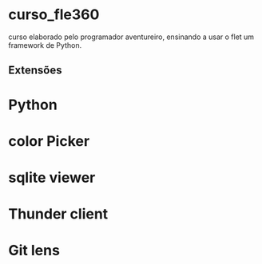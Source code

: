 # curso_fle360
curso elaborado pelo programador aventureiro, ensinando a usar o flet um framework de Python.

## Extensões
# Python
# color Picker
# sqlite viewer
# Thunder client
# Git lens


